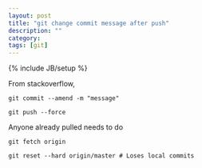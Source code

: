 ```yaml
---
layout: post
title: "git change commit message after push"
description: ""
category: 
tags: [git]
---
```

{% include JB/setup %}

From stackoverflow,

`git commit --amend -m "message"`

`git push --force`

Anyone already pulled needs to do

`git fetch origin`

`git reset --hard origin/master # Loses local commits`


